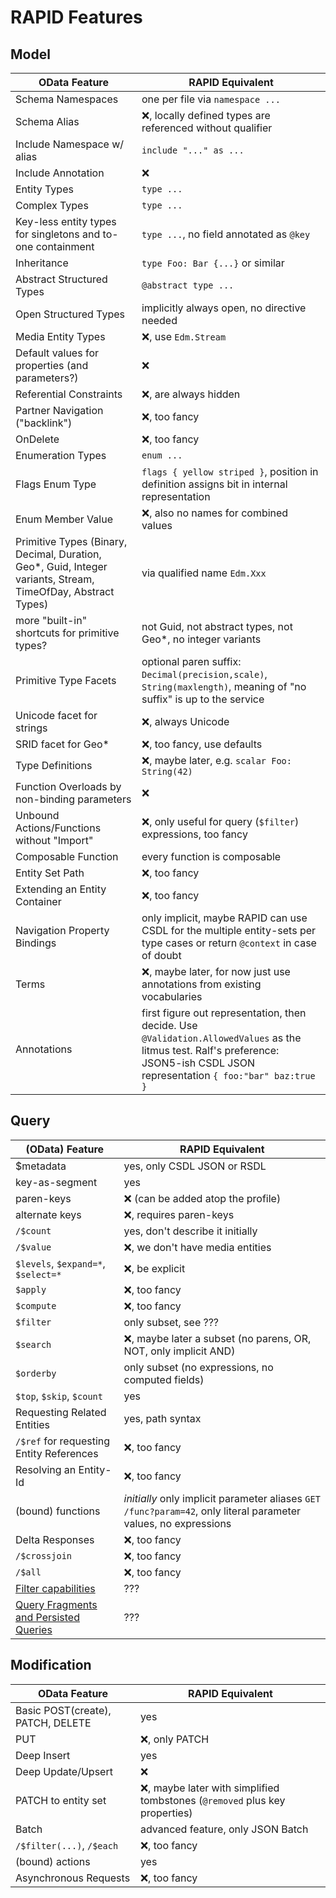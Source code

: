 # RAPID Features

## Model

| OData Feature | RAPID Equivalent |
|--|--|
| Schema Namespaces| one per file via `namespace ...`|
| Schema Alias | :x:, locally defined types are referenced without qualifier |
| Include Namespace w/ alias | `include "..." as ...` |
| Include Annotation | :x: |
| Entity Types | `type ...` |
| Complex Types | `type ...` |
| Key-less entity types for singletons and to-one containment | `type ...`, no field annotated as `@key` |
| Inheritance | `type Foo: Bar {...}` or similar |
| Abstract Structured Types | `@abstract type ...` |
| Open Structured Types | implicitly always open, no directive needed |
| Media Entity Types | :x:, use `Edm.Stream` |
| Default values for properties (and parameters?) | :x: |
| Referential Constraints | :x:, are always hidden |
| Partner Navigation ("backlink") | :x:, too fancy |
| OnDelete | :x:, too fancy |
| Enumeration Types | `enum ...` |
| Flags Enum Type | `flags { yellow striped }`, position in definition assigns bit in internal representation |
| Enum Member Value | :x:, also no names for combined values |
| Primitive Types (Binary, Decimal, Duration, Geo*, Guid, Integer variants, Stream, TimeOfDay, Abstract Types) | via qualified name `Edm.Xxx` |
| more "built-in" shortcuts for primitive types? | not Guid, not abstract types, not Geo*, no integer variants |
| Primitive Type Facets | optional paren suffix: `Decimal(precision,scale)`, `String(maxlength)`, meaning of "no suffix" is up to the service |
| Unicode facet for strings | :x:, always Unicode |
| SRID facet for Geo* | :x:, too fancy, use defaults |
| Type Definitions | :x:, maybe later, e.g. `scalar Foo: String(42)` |
| Function Overloads by non-binding parameters | :x: |
| Unbound Actions/Functions without "Import" | :x:, only useful for query (`$filter`) expressions, too fancy |
| Composable Function | every function is composable |
| Entity Set Path | :x:, too fancy |
| Extending an Entity Container | :x:, too fancy |
| Navigation Property Bindings | only implicit, maybe RAPID can use CSDL for the multiple entity-sets per type cases or return `@context` in case of doubt |
| Terms | :x:, maybe later, for now just use annotations from existing vocabularies |
| Annotations | first figure out representation, then decide. Use `@Validation.AllowedValues` as the litmus test. Ralf's preference: JSON5-ish CSDL JSON representation `{ foo:"bar" baz:true }` |

## Query

| (OData) Feature | RAPID Equivalent |
|--|--|
| $metadata | yes, only CSDL JSON or RSDL |
| key-as-segment | yes |
| paren-keys | :x: (can be added atop the profile) |
| alternate keys | :x:, requires paren-keys |
| `/$count` | yes, don't describe it initially |
| `/$value` | :x:, we don't have media entities |
| `$levels`, `$expand=*`, `$select=*` | :x:, be explicit |
| `$apply` | :x:, too fancy |
| `$compute` | :x:, too fancy |
| `$filter` | only subset, see ??? |
| `$search` | :x:, maybe later a subset (no parens, OR, NOT, only implicit AND) |
| `$orderby` | only subset (no expressions, no computed fields) |
| `$top`, `$skip`, `$count` | yes |
| Requesting Related Entities | yes, path syntax |
| `/$ref` for requesting Entity References | :x:, too fancy |
| Resolving an Entity-Id | :x:, too fancy |
| (bound) functions | _initially_ only implicit parameter aliases `GET /func?param=42`, only literal parameter values, no expressions |
| Delta Responses | :x:, too fancy |
| `/$crossjoin` | :x:, too fancy |
| `/$all` | :x:, too fancy |
| [Filter capabilities](https://github.com/oasis-open/odata-rapid/issues/30) | ??? |
| [Query Fragments and Persisted Queries](https://github.com/oasis-open/odata-rapid/issues/145) | ??? |

## Modification

| OData Feature | RAPID Equivalent |
|--|--|
| Basic POST(create), PATCH, DELETE | yes |
| PUT | :x:, only PATCH |
| Deep Insert | yes |
| Deep Update/Upsert | :x: |
| PATCH to entity set | :x:, maybe later with simplified tombstones (`@removed` plus key properties) |
| Batch | advanced feature, only JSON Batch |
| `/$filter(...)`, `/$each` | :x:, too fancy |
| (bound) actions | yes |
| Asynchronous Requests | :x:, too fancy |

